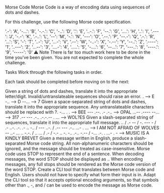 Morse Code
Morse Code is a way of encoding data using sequences of dots and dashes.

For this challenge, use the following Morse code specification.

'.-': 'A', '-...': 'B', '-.-.': 'C', '-..': 'D', '.': 'E', '..-.': 'F',
'--.': 'G', '....': 'H', '..': 'I', '.---': 'J', '-.-': 'K', '.-..': 'L',
'--': 'M', '-.': 'N', '---': 'O', '.--.': 'P', '--.-': 'Q', '.-.': 'R',
'...': 'S', '-': 'T', '..-': 'U', '...-': 'V', '.--': 'W', '-..-': 'X',
'-.--': 'Y', '--..': 'Z', '.----': '1', '..---': '2', '...--': '3',
'....-': '4', '.....': '5', '-....': '6', '--...': '7', '---..': '8',
'----.': '9', '-----': '0'
⚠️ Note
There is far too much work here to be done in the time you've been given. You are not expected to complete the whole challenge.

Tasks
Work through the following tasks in order.

Each task should be completed before moving on to the next:

Given a string of dots and dashes, translate it into the appropriate letter/digit. Invalid/untranslateable sequences should raise an error.
. --> E
-.. --> D
--... --> 7
Given a space-separated string of dots and dashes, translate it into the appropriate sequence. Any untranslateable characters should be replaced with ?.
-... . . --> BEE
--- .--. .- .-.. --> OPAL
...-- .---- --... --> 317
.-- --- .-.. .-.-.-- . ... --> WOL?ES
Given a slash-separated string of sequences, translate it into the appropriate full message.
.. / .- -- / -. --- - / .- ..-. .-. .- .. -.. / --- ..-. / .-- --- .-.. ...- . ... --> I AM NOT AFRAID OF WOLVES
-- ..- ... .. -.-. / .. ... / .- / -.- .. -. -.. .-.. -.-- / -... .-. . ...- . - --> MUSIC IS A KINDLY BREVET
Given a message written in English, produce a slash-separated Morse code string. All non-alphanumeric characters should be ignored, and the message should be treated as case-insensitive.
Morse code uses STOP to represent the end of a sentence. When decoding messages, the word STOP should be displayed as .. When encoding messages, any full stops should be rendered as the Morse code version of the word STOP.
Create a CLI tool that translates between Morse code and English. Users should not have to specify what form their input is in.
Adapt the CLI tool so that it accepts optional encoding arguments, so that symbols other than ., -, and / can be used to encode the message as Morse code.